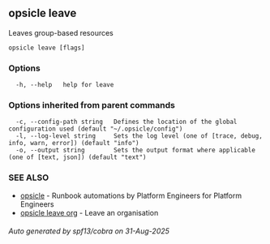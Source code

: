 ## opsicle leave

Leaves group-based resources

```
opsicle leave [flags]
```

### Options

```
  -h, --help   help for leave
```

### Options inherited from parent commands

```
  -c, --config-path string   Defines the location of the global configuration used (default "~/.opsicle/config")
  -l, --log-level string     Sets the log level (one of [trace, debug, info, warn, error]) (default "info")
  -o, --output string        Sets the output format where applicable (one of [text, json]) (default "text")
```

### SEE ALSO

* [opsicle](cli/opsicle.md)	 - Runbook automations by Platform Engineers for Platform Engineers
* [opsicle leave org](cli/opsicle_leave_org.md)	 - Leave an organisation

###### Auto generated by spf13/cobra on 31-Aug-2025
